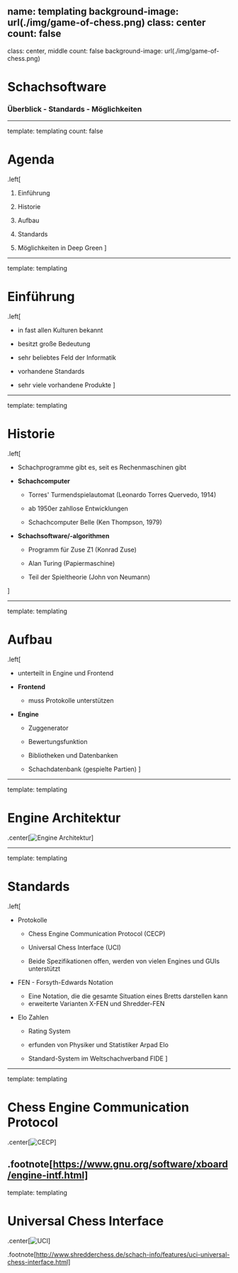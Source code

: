 name: templating
background-image: url(./img/game-of-chess.png)
class: center
count: false
---
class: center, middle
count: false
background-image: url(./img/game-of-chess.png)

# Schachsoftware
### Überblick - Standards - Möglichkeiten

---
template: templating
count: false

# Agenda

.left[
1. Einführung

2. Historie

3. Aufbau

4. Standards

5. Möglichkeiten in Deep Green
]
---
template: templating

# Einführung

.left[
- in fast allen Kulturen bekannt

- besitzt große Bedeutung

- sehr beliebtes Feld der Informatik

- vorhandene Standards

- sehr viele vorhandene Produkte
]

---
template: templating

# Historie

.left[
- Schachprogramme gibt es, seit es Rechenmaschinen gibt

- __Schachcomputer__
    - Torres' Turmendspielautomat (Leonardo Torres Quervedo, 1914)

    - ab 1950er zahllose Entwicklungen

    - Schachcomputer Belle (Ken Thompson, 1979)

- __Schachsoftware/-algorithmen__
    - Programm für Zuse Z1 (Konrad Zuse)
    
    - Alan Turing (Papiermaschine)

    - Teil der Spieltheorie (John von Neumann)

]

---
template: templating

# Aufbau

.left[
- unterteilt in Engine und Frontend

- __Frontend__
    -  muss Protokolle unterstützen

- __Engine__
    - Zuggenerator
        
    - Bewertungsfunktion

    - Bibliotheken und Datenbanken

    - Schachdatenbank (gespielte Partien)
]

---
template: templating

# Engine Architektur

.center[![Engine Architektur](./img/engine_architecture.jpg)]

---
template: templating

# Standards

.left[
- Protokolle
    - Chess Engine Communication Protocol (CECP)

    - Universal Chess Interface (UCI)

    - Beide Spezifikationen offen, werden von vielen Engines und GUIs unterstützt

- FEN - Forsyth-Edwards Notation
    - Eine Notation, die die gesamte Situation eines Bretts darstellen kann
    - erweiterte Varianten X-FEN und Shredder-FEN

- Elo Zahlen
    - Rating System
 
    - erfunden von Physiker und Statistiker Arpad Elo

    - Standard-System im Weltschachverband FIDE
]

---
template: templating

# Chess Engine Communication Protocol

.center[![CECP](./img/cecp_example.jpg)]

.footnote[https://www.gnu.org/software/xboard/engine-intf.html]
---
template: templating

# Universal Chess Interface

.center[![UCI](./img/uci_example.png)]

.footnote[http://www.shredderchess.de/schach-info/features/uci-universal-chess-interface.html]

